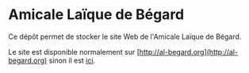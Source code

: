 # Amicale Laïque de Bégard

Ce dépôt permet de stocker le site Web de l'Amicale Laïque de Bégard.

Le site est disponible normalement sur [http://al-begard.org](http://al-begard.org) sinon il est [ici](https://matthieusalvat.github.io/alb/).


